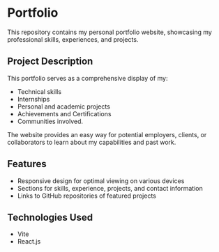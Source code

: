 # Portfolio

This repository contains my personal portfolio website, showcasing my professional skills, experiences, and projects.

## Project Description

This portfolio serves as a comprehensive display of my:

- Technical skills
- Internships
- Personal and academic projects
- Achievements and Certifications
- Communities involved.

The website provides an easy way for potential employers, clients, or collaborators to learn about my capabilities and past work.

## Features

- Responsive design for optimal viewing on various devices
- Sections for skills, experience, projects, and contact information
- Links to GitHub repositories of featured projects

## Technologies Used

- Vite
- React.js
